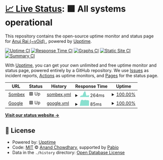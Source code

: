 # [📈 Live Status](https://uptime.anujrai.com.np): <!--live status--> **🟩 All systems operational**

This repository contains the open-source uptime monitor and status page for [Anuj Rai (~vOid) ](https://sombex.com), powered by [Upptime](https://github.com/upptime/upptime).

[![Uptime CI](https://github.com/vOid-Nepal/uptime/workflows/Uptime%20CI/badge.svg)](https://github.com/vOid-Nepal/uptime/actions?query=workflow%3A%22Uptime+CI%22)
[![Response Time CI](https://github.com/vOid-Nepal/uptime/workflows/Response%20Time%20CI/badge.svg)](https://github.com/vOid-Nepal/uptime/actions?query=workflow%3A%22Response+Time+CI%22)
[![Graphs CI](https://github.com/vOid-Nepal/uptime/workflows/Graphs%20CI/badge.svg)](https://github.com/vOid-Nepal/uptime/actions?query=workflow%3A%22Graphs+CI%22)
[![Static Site CI](https://github.com/vOid-Nepal/uptime/workflows/Static%20Site%20CI/badge.svg)](https://github.com/vOid-Nepal/uptime/actions?query=workflow%3A%22Static+Site+CI%22)
[![Summary CI](https://github.com/vOid-Nepal/uptime/workflows/Summary%20CI/badge.svg)](https://github.com/vOid-Nepal/uptime/actions?query=workflow%3A%22Summary+CI%22)

With [Upptime](https://upptime.js.org), you can get your own unlimited and free uptime monitor and status page, powered entirely by a GitHub repository. We use [Issues](https://github.com/vOid-Nepal/uptime/issues) as incident reports, [Actions](https://github.com/vOid-Nepal/uptime/actions) as uptime monitors, and [Pages](https://uptime.anujrai.com.np) for the status page.

<!--start: status pages-->
<!-- This summary is generated by Upptime (https://github.com/upptime/upptime) -->
<!-- Do not edit this manually, your changes will be overwritten -->
<!-- prettier-ignore -->
| URL | Status | History | Response Time | Uptime |
| --- | ------ | ------- | ------------- | ------ |
| <img alt="" src="https://icons.duckduckgo.com/ip3/www.sombex.com.ico" height="13"> [Sombex](https://www.sombex.com) | 🟩 Up | [sombex.yml](https://github.com/vOid-Nepal/uptime/commits/HEAD/history/sombex.yml) | <details><summary><img alt="Response time graph" src="./graphs/sombex/response-time-week.png" height="20"> 264ms</summary><br><a href="https://uptime.anujrai.com.np/history/sombex"><img alt="Response time 242" src="https://img.shields.io/endpoint?url=https%3A%2F%2Fraw.githubusercontent.com%2FvOid-Nepal%2Fuptime%2FHEAD%2Fapi%2Fsombex%2Fresponse-time.json"></a><br><a href="https://uptime.anujrai.com.np/history/sombex"><img alt="24-hour response time 294" src="https://img.shields.io/endpoint?url=https%3A%2F%2Fraw.githubusercontent.com%2FvOid-Nepal%2Fuptime%2FHEAD%2Fapi%2Fsombex%2Fresponse-time-day.json"></a><br><a href="https://uptime.anujrai.com.np/history/sombex"><img alt="7-day response time 264" src="https://img.shields.io/endpoint?url=https%3A%2F%2Fraw.githubusercontent.com%2FvOid-Nepal%2Fuptime%2FHEAD%2Fapi%2Fsombex%2Fresponse-time-week.json"></a><br><a href="https://uptime.anujrai.com.np/history/sombex"><img alt="30-day response time 271" src="https://img.shields.io/endpoint?url=https%3A%2F%2Fraw.githubusercontent.com%2FvOid-Nepal%2Fuptime%2FHEAD%2Fapi%2Fsombex%2Fresponse-time-month.json"></a><br><a href="https://uptime.anujrai.com.np/history/sombex"><img alt="1-year response time 242" src="https://img.shields.io/endpoint?url=https%3A%2F%2Fraw.githubusercontent.com%2FvOid-Nepal%2Fuptime%2FHEAD%2Fapi%2Fsombex%2Fresponse-time-year.json"></a></details> | <details><summary><a href="https://uptime.anujrai.com.np/history/sombex">100.00%</a></summary><a href="https://uptime.anujrai.com.np/history/sombex"><img alt="All-time uptime 100.00%" src="https://img.shields.io/endpoint?url=https%3A%2F%2Fraw.githubusercontent.com%2FvOid-Nepal%2Fuptime%2FHEAD%2Fapi%2Fsombex%2Fuptime.json"></a><br><a href="https://uptime.anujrai.com.np/history/sombex"><img alt="24-hour uptime 100.00%" src="https://img.shields.io/endpoint?url=https%3A%2F%2Fraw.githubusercontent.com%2FvOid-Nepal%2Fuptime%2FHEAD%2Fapi%2Fsombex%2Fuptime-day.json"></a><br><a href="https://uptime.anujrai.com.np/history/sombex"><img alt="7-day uptime 100.00%" src="https://img.shields.io/endpoint?url=https%3A%2F%2Fraw.githubusercontent.com%2FvOid-Nepal%2Fuptime%2FHEAD%2Fapi%2Fsombex%2Fuptime-week.json"></a><br><a href="https://uptime.anujrai.com.np/history/sombex"><img alt="30-day uptime 100.00%" src="https://img.shields.io/endpoint?url=https%3A%2F%2Fraw.githubusercontent.com%2FvOid-Nepal%2Fuptime%2FHEAD%2Fapi%2Fsombex%2Fuptime-month.json"></a><br><a href="https://uptime.anujrai.com.np/history/sombex"><img alt="1-year uptime 100.00%" src="https://img.shields.io/endpoint?url=https%3A%2F%2Fraw.githubusercontent.com%2FvOid-Nepal%2Fuptime%2FHEAD%2Fapi%2Fsombex%2Fuptime-year.json"></a></details>
| <img alt="" src="https://icons.duckduckgo.com/ip3/www.google.com.ico" height="13"> [Google](https://www.google.com) | 🟩 Up | [google.yml](https://github.com/vOid-Nepal/uptime/commits/HEAD/history/google.yml) | <details><summary><img alt="Response time graph" src="./graphs/google/response-time-week.png" height="20"> 85ms</summary><br><a href="https://uptime.anujrai.com.np/history/google"><img alt="Response time 112" src="https://img.shields.io/endpoint?url=https%3A%2F%2Fraw.githubusercontent.com%2FvOid-Nepal%2Fuptime%2FHEAD%2Fapi%2Fgoogle%2Fresponse-time.json"></a><br><a href="https://uptime.anujrai.com.np/history/google"><img alt="24-hour response time 104" src="https://img.shields.io/endpoint?url=https%3A%2F%2Fraw.githubusercontent.com%2FvOid-Nepal%2Fuptime%2FHEAD%2Fapi%2Fgoogle%2Fresponse-time-day.json"></a><br><a href="https://uptime.anujrai.com.np/history/google"><img alt="7-day response time 85" src="https://img.shields.io/endpoint?url=https%3A%2F%2Fraw.githubusercontent.com%2FvOid-Nepal%2Fuptime%2FHEAD%2Fapi%2Fgoogle%2Fresponse-time-week.json"></a><br><a href="https://uptime.anujrai.com.np/history/google"><img alt="30-day response time 112" src="https://img.shields.io/endpoint?url=https%3A%2F%2Fraw.githubusercontent.com%2FvOid-Nepal%2Fuptime%2FHEAD%2Fapi%2Fgoogle%2Fresponse-time-month.json"></a><br><a href="https://uptime.anujrai.com.np/history/google"><img alt="1-year response time 112" src="https://img.shields.io/endpoint?url=https%3A%2F%2Fraw.githubusercontent.com%2FvOid-Nepal%2Fuptime%2FHEAD%2Fapi%2Fgoogle%2Fresponse-time-year.json"></a></details> | <details><summary><a href="https://uptime.anujrai.com.np/history/google">100.00%</a></summary><a href="https://uptime.anujrai.com.np/history/google"><img alt="All-time uptime 100.00%" src="https://img.shields.io/endpoint?url=https%3A%2F%2Fraw.githubusercontent.com%2FvOid-Nepal%2Fuptime%2FHEAD%2Fapi%2Fgoogle%2Fuptime.json"></a><br><a href="https://uptime.anujrai.com.np/history/google"><img alt="24-hour uptime 100.00%" src="https://img.shields.io/endpoint?url=https%3A%2F%2Fraw.githubusercontent.com%2FvOid-Nepal%2Fuptime%2FHEAD%2Fapi%2Fgoogle%2Fuptime-day.json"></a><br><a href="https://uptime.anujrai.com.np/history/google"><img alt="7-day uptime 100.00%" src="https://img.shields.io/endpoint?url=https%3A%2F%2Fraw.githubusercontent.com%2FvOid-Nepal%2Fuptime%2FHEAD%2Fapi%2Fgoogle%2Fuptime-week.json"></a><br><a href="https://uptime.anujrai.com.np/history/google"><img alt="30-day uptime 100.00%" src="https://img.shields.io/endpoint?url=https%3A%2F%2Fraw.githubusercontent.com%2FvOid-Nepal%2Fuptime%2FHEAD%2Fapi%2Fgoogle%2Fuptime-month.json"></a><br><a href="https://uptime.anujrai.com.np/history/google"><img alt="1-year uptime 100.00%" src="https://img.shields.io/endpoint?url=https%3A%2F%2Fraw.githubusercontent.com%2FvOid-Nepal%2Fuptime%2FHEAD%2Fapi%2Fgoogle%2Fuptime-year.json"></a></details>

<!--end: status pages-->

[**Visit our status website →**](https://uptime.anujrai.com.np)

## 📄 License

- Powered by: [Upptime](https://github.com/upptime/upptime)
- Code: [MIT](./LICENSE) © [Anand Chowdhary](https://anandchowdhary.com), supported by [Pabio](https://pabio.com)
- Data in the `./history` directory: [Open Database License](https://opendatacommons.org/licenses/odbl/1-0/)
